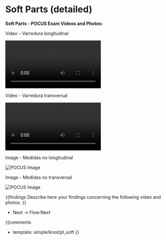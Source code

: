 # Soft Parts (detailed)

**Soft Parts - POCUS Exam Videos and Photos:**

Video - Varredura longitudinal

<video><source src="https://drive.google.com/file/d/1Tb5XsVsJPqMiYiCWLZo74v4_T28sBn58/view?usp=sharing"></video>

Video - Varredura transversal

<video><source src="https://drive.google.com/file/d/1Tb5XsVsJPqMiYiCWLZo74v4_T28sBn58/view?usp=sharing"></video>

Image - Medidas no longitudinal

![POCUS Image](template/pocus_image.png)

Image - Medidas no transversal

![POCUS Image](template/pocus_image.png)

{{findings
Describe here your findings concerning the following video and photos.
}}

* Next -> Flow.Next

{{comments
* template: simple/knot/pt_soft
}}
